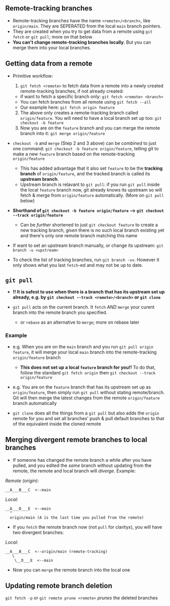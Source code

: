 ## Remote-tracking branches

- Remote-tracking branches have the name `<remote>/<branch>`, like `origin/main`. They are SEPERATED from the local `main` branch pointers.
- They are created when you try to get data from a remote using `git fetch` or `git pull`; more on that below
- **You can't change remote-tracking branches locally**. But you can merge them into your local branches.

## Getting data from a remote

- Primitive workflow:

  1. `git fetch <remote>` to fetch data from a remote into a newly created remote-tracking branches, if not already created:

  - if want to fetch a specific branch only: `git fetch <remote> <branch>`
  - You can fetch branches from all remote using `git fetch --all`
  - Our example here: `git fetch origin feature`

  2. The above only creates a remote-tracking branch called `origin/feature`. You will need to have a local branch set up too: `git checkout -b feature`
  3. Now you are on the `feature` branch and you can merge the remote branch into it: `git merge origin/feature`

- `checkout -b` and `merge` (Step 2 and 3 above) can be _combined_ to just one command: `git checkout -b feature origin/feature`, telling git to make a new `feature` branch based on the remote-tracking `origin/feature`

  - This has added advantage that it also set `feature` to be the **tracking branch** of `origin/feature`, and the tracked branch is called its **upstream branch**.
  - Upstream branch is relavant to `git pull`: if you run `git pull` inside the local `feature` branch now, git already knows its upstream so will fetch & merge from `origin/feature` automatically. (More on `git pull` below)

- **Shorthand of `git checkout -b feature origin/feature` --> `git checkout --track origin/feature`**

  - Can be _further_ shortened to just `git checkout feature` to create a new tracking branch, _given_ there is no such local branch existing yet and there's only one remote branch matching this name

- If want to set an upstream branch manually, or change its upstream: `git branch -u <upstream>`
- To check the list of tracking branches, run `git branch -vv`. However it only shows what you last `fetch`-ed and may not be up to date.

## `git pull`

- **!! It is safest to use when there is a branch that has its upstream set up already, e.g. by `git checkout --track <remote>/<branch>` or `git clone`**

- `git pull` acts on the current branch. It `fetch` _AND_ `merge` your curent branch into the remote branch you specified.
  - or `rebase` as an alternative to `merge`; more on rebase later

### Example

- e.g. When you are on the `main` branch and you run `git pull origin feature`, it will merge your local `main` branch into the remote-tracking `origin/feature` branch
  - **This does not set up a local `feature` branch for you!!** To do that, follow the standard `git fetch origin` then `git checkout --track origin/feature`
- e.g. You are on the `feature` branch that has its upstream set up as `origin/feature`, then simply run `git pull` without stating remote/branch. Git will then merge the latest changes from the remote `origin/feature` branch automatically

- `git clone` does all the things from a `git pull` but also adds the `origin` remote for you and set all branches' push & pull default branches to that of the equivalent inside the cloned remote

## Merging divergent remote branches to local branches

- If someone has changed the remote branch a while after you have pulled, and you edited the _same_ branch without updating from the remote, the remote and local branch will _diverge_. Example:

_Remote (origin):_

```
__A___B___C  <--main
```

_Local:_

```
__A___D___E  <--main
  ^
  origin/main (A is the last time you pulled from the remote)
```

- If you `fetch` the remote branch now (not `pull` for clarityx), you will have two divergent branches:

_Local:_

```
__A___B___C  <--origin/main (remote-tracking)
   \
    \__D___E  <--main
```

- Now you can `merge` the remote branch into the local one

## Updating remote branch deletion

`git fetch -p` or `git remote prune <remote>` _prunes_ the deleted branches

